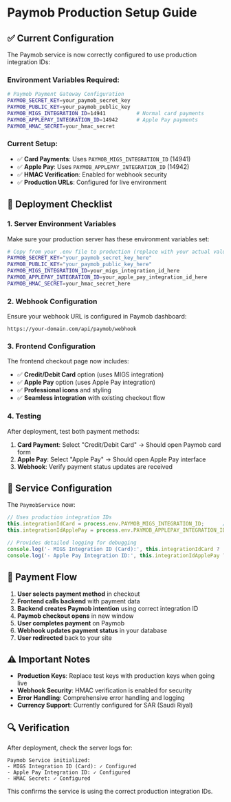 # Paymob Production Setup Guide

## ✅ **Current Configuration**

The Paymob service is now correctly configured to use production integration IDs:

### **Environment Variables Required:**

```bash
# Paymob Payment Gateway Configuration
PAYMOB_SECRET_KEY=your_paymob_secret_key
PAYMOB_PUBLIC_KEY=your_paymob_public_key
PAYMOB_MIGS_INTEGRATION_ID=14941          # Normal card payments
PAYMOB_APPLEPAY_INTEGRATION_ID=14942      # Apple Pay payments
PAYMOB_HMAC_SECRET=your_hmac_secret
```

### **Current Setup:**

- ✅ **Card Payments**: Uses `PAYMOB_MIGS_INTEGRATION_ID` (14941)
- ✅ **Apple Pay**: Uses `PAYMOB_APPLEPAY_INTEGRATION_ID` (14942)
- ✅ **HMAC Verification**: Enabled for webhook security
- ✅ **Production URLs**: Configured for live environment

## 🚀 **Deployment Checklist**

### **1. Server Environment Variables**

Make sure your production server has these environment variables set:

```bash
# Copy from your .env file to production (replace with your actual values)
PAYMOB_SECRET_KEY="your_paymob_secret_key_here"
PAYMOB_PUBLIC_KEY="your_paymob_public_key_here"
PAYMOB_MIGS_INTEGRATION_ID=your_migs_integration_id_here
PAYMOB_APPLEPAY_INTEGRATION_ID=your_apple_pay_integration_id_here
PAYMOB_HMAC_SECRET=your_hmac_secret_here
```

### **2. Webhook Configuration**

Ensure your webhook URL is configured in Paymob dashboard:
```
https://your-domain.com/api/paymob/webhook
```

### **3. Frontend Configuration**

The frontend checkout page now includes:
- ✅ **Credit/Debit Card** option (uses MIGS integration)
- ✅ **Apple Pay** option (uses Apple Pay integration)
- ✅ **Professional icons** and styling
- ✅ **Seamless integration** with existing checkout flow

### **4. Testing**

After deployment, test both payment methods:

1. **Card Payment**: Select "Credit/Debit Card" → Should open Paymob card form
2. **Apple Pay**: Select "Apple Pay" → Should open Apple Pay interface
3. **Webhook**: Verify payment status updates are received

## 🔧 **Service Configuration**

The `PaymobService` now:

```javascript
// Uses production integration IDs
this.integrationIdCard = process.env.PAYMOB_MIGS_INTEGRATION_ID;      // 14941
this.integrationIdApplePay = process.env.PAYMOB_APPLEPAY_INTEGRATION_ID; // 14942

// Provides detailed logging for debugging
console.log('- MIGS Integration ID (Card):', this.integrationIdCard ? '✓ Configured' : '✗ Missing');
console.log('- Apple Pay Integration ID:', this.integrationIdApplePay ? '✓ Configured' : '✗ Missing');
```

## 🎯 **Payment Flow**

1. **User selects payment method** in checkout
2. **Frontend calls backend** with payment data
3. **Backend creates Paymob intention** using correct integration ID
4. **Paymob checkout opens** in new window
5. **User completes payment** on Paymob
6. **Webhook updates payment status** in your database
7. **User redirected** back to your site

## ⚠️ **Important Notes**

- **Production Keys**: Replace test keys with production keys when going live
- **Webhook Security**: HMAC verification is enabled for security
- **Error Handling**: Comprehensive error handling and logging
- **Currency Support**: Currently configured for SAR (Saudi Riyal)

## 🔍 **Verification**

After deployment, check the server logs for:

```
Paymob Service initialized:
- MIGS Integration ID (Card): ✓ Configured
- Apple Pay Integration ID: ✓ Configured
- HMAC Secret: ✓ Configured
```

This confirms the service is using the correct production integration IDs.
